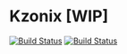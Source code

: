 # Kzonix [WIP]
[![Build Status](http://limpid.kzonix.com.ua:9000/buildStatus/icon?job=kzonix%2Fmaster)](http://limpid.kzonix.com.ua:9000/job/kzonix/job/master/)
[![Build Status](http://limpid.kzonix.com.ua:9000/buildStatus/icon?job=legacy-kzonix)](http://limpid.kzonix.com.ua:9000/job/legacy-kzonix/)
